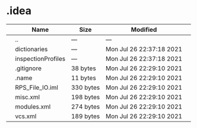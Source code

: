 # .idea

<table><thead><tr class="header"><th></th><th>Name</th><th>Size</th><th>Modified</th><th></th></tr></thead><tbody><tr class="odd"><td></td><td><span class="goup">..</span></td><td>—</td><td>—</td><td></td></tr><tr class="even"><td></td><td><span class="name">dictionaries</span></td><td>—</td><td>Mon Jul 26 22:37:18 2021</td><td></td></tr><tr class="odd"><td></td><td><span class="name">inspectionProfiles</span></td><td>—</td><td>Mon Jul 26 22:37:18 2021</td><td></td></tr><tr class="even"><td></td><td><span class="name">.gitignore</span></td><td>38 bytes</td><td>Mon Jul 26 22:29:10 2021</td><td></td></tr><tr class="odd"><td></td><td><span class="name">.name</span></td><td>11 bytes</td><td>Mon Jul 26 22:29:10 2021</td><td></td></tr><tr class="even"><td></td><td><span class="name">RPS_File_IO.iml</span></td><td>330 bytes</td><td>Mon Jul 26 22:29:10 2021</td><td></td></tr><tr class="odd"><td></td><td><span class="name">misc.xml</span></td><td>198 bytes</td><td>Mon Jul 26 22:29:10 2021</td><td></td></tr><tr class="even"><td></td><td><span class="name">modules.xml</span></td><td>274 bytes</td><td>Mon Jul 26 22:29:10 2021</td><td></td></tr><tr class="odd"><td></td><td><span class="name">vcs.xml</span></td><td>189 bytes</td><td>Mon Jul 26 22:29:10 2021</td><td></td></tr></tbody></table>
